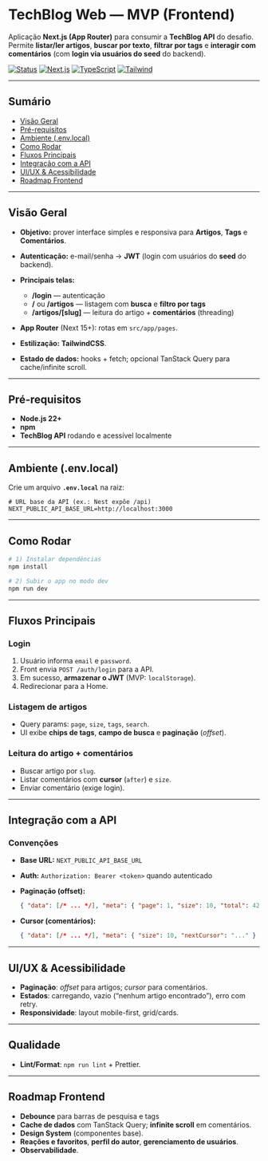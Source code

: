 # TechBlog Web — MVP (Frontend)

Aplicação **Next.js (App Router)** para consumir a **TechBlog API** do desafio. Permite **listar/ler artigos**, **buscar por texto**, **filtrar por tags** e **interagir com comentários** (com **login via usuários do seed** do backend).

[![Status](https://img.shields.io/badge/status-MVP-green)]()
[![Next.js](https://img.shields.io/badge/Next.js-14%2B-black)]()
[![TypeScript](https://img.shields.io/badge/TypeScript-on-blue)]()
[![Tailwind](https://img.shields.io/badge/TailwindCSS-on-38B2AC)]()

---

## Sumário

* [Visão Geral](#visão-geral)
* [Pré-requisitos](#pré-requisitos)
* [Ambiente (.env.local)](#ambiente-envlocal)
* [Como Rodar](#como-rodar)
* [Fluxos Principais](#fluxos-principais)
* [Integração com a API](#integração-com-a-api)
* [UI/UX & Acessibilidade](#uiux--acessibilidade)
* [Roadmap Frontend](#roadmap-frontend)

---

## Visão Geral

* **Objetivo:** prover interface simples e responsiva para **Artigos**, **Tags** e **Comentários**.
* **Autenticação:** e-mail/senha → **JWT** (login com usuários do **seed** do backend).
* **Principais telas:**

  * **/login** — autenticação
  * **/** ou **/artigos** — listagem com **busca** e **filtro por tags**
  * **/artigos/\[slug]** — leitura do artigo + **comentários** (threading)


* **App Router** (Next 15+): rotas em `src/app/pages`.
* **Estilização:** **TailwindCSS**.
* **Estado de dados:** hooks + fetch; opcional TanStack Query para cache/infinite scroll.


---

## Pré-requisitos

* **Node.js 22+**
* **npm**
* **TechBlog API** rodando e acessível localmente

---

## Ambiente (.env.local)

Crie um arquivo **`.env.local`** na raiz:

```env
# URL base da API (ex.: Nest expõe /api)
NEXT_PUBLIC_API_BASE_URL=http://localhost:3000
```

---

## Como Rodar

```bash
# 1) Instalar dependências
npm install

# 2) Subir o app no modo dev
npm run dev
```

---

## Fluxos Principais

### Login

1. Usuário informa `email` e `password`.
2. Front envia `POST /auth/login` para a API.
3. Em sucesso, **armazenar o JWT** (MVP: `localStorage`).
4. Redirecionar para a Home.

### Listagem de artigos

* Query params: `page`, `size`, `tags`, `search`.
* UI exibe **chips de tags**, **campo de busca** e **paginação** (*offset*).

### Leitura do artigo + comentários

* Buscar artigo por `slug`.
* Listar comentários com **cursor** (`after`) e `size`.
* Enviar comentário (exige login).

---

## Integração com a API

### Convenções

* **Base URL:** `NEXT_PUBLIC_API_BASE_URL`
* **Auth:** `Authorization: Bearer <token>` quando autenticado
* **Paginação (offset):**

  ```json
  { "data": [/* ... */], "meta": { "page": 1, "size": 10, "total": 42 } }
  ```
* **Cursor (comentários):**

  ```json
  { "data": [/* ... */], "meta": { "size": 10, "nextCursor": "..." } }
  ```

---

## UI/UX & Acessibilidade

* **Paginação**: *offset* para artigos; *cursor* para comentários.
* **Estados**: carregando, vazio (“nenhum artigo encontrado”), erro com retry.
* **Responsividade**: layout mobile-first, grid/cards.

---

## Qualidade

* **Lint/Format**: `npm run lint` + Prettier.

---

## Roadmap Frontend

* **Debounce** para barras de pesquisa e tags
* **Cache de dados** com TanStack Query; **infinite scroll** em comentários.
* **Design System** (componentes base).
* **Reações e favoritos**, **perfil do autor**, **gerenciamento de usuários**.
* **Observabilidade**.

